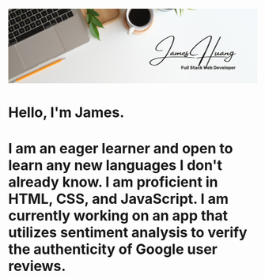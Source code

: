 ![header](https://github.com/JamesHuang0/JamesHuang0/blob/main/profile%20banner.png?raw=true)

# Hello, I'm James. 

# I am an eager learner and open to learn any new languages I don't already know. I am proficient in HTML, CSS, and JavaScript. I am currently working on an app that utilizes sentiment analysis to verify the authenticity of Google user reviews. 
